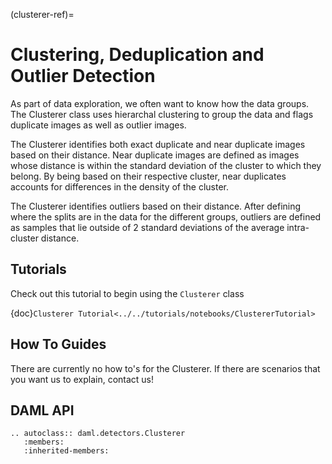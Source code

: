(clusterer-ref)=

# Clustering, Deduplication and Outlier Detection

As part of data exploration, we often want to know how the data groups.
The Clusterer class uses hierarchal clustering to group the data and flags duplicate images as well as outlier images.

The Clusterer identifies both exact duplicate and near duplicate images based on their distance.
Near duplicate images are defined as images whose distance is within the standard deviation of the cluster to which they belong. By being based on their respective cluster, near duplicates accounts for differences in the density of the cluster.

The Clusterer identifies outliers based on their distance. After defining where the splits are in the data for the different groups, outliers are defined as samples that lie outside of 2 standard deviations of the average intra-cluster distance.

## Tutorials

Check out this tutorial to begin using the `Clusterer` class

{doc}`Clusterer Tutorial<../../tutorials/notebooks/ClustererTutorial>`

## How To Guides

There are currently no how to's for the Clusterer.
If there are scenarios that you want us to explain, contact us!

## DAML API

```{eval-rst}
.. autoclass:: daml.detectors.Clusterer
   :members:
   :inherited-members:
```
